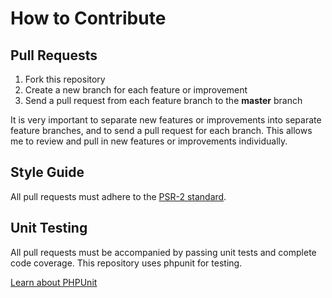 # How to Contribute

## Pull Requests

1. Fork this repository
2. Create a new branch for each feature or improvement
3. Send a pull request from each feature branch to the **master** branch

It is very important to separate new features or improvements into separate 
feature branches, and to send a pull request for each branch. This allows me to 
review and pull in new features or improvements individually.

## Style Guide

All pull requests must adhere to the [PSR-2 standard](https://github.com/php-fig/fig-standards/blob/master/accepted/PSR-2-coding-style-guide.md).

## Unit Testing

All pull requests must be accompanied by passing unit tests and complete code 
coverage. This repository uses phpunit for testing.

[Learn about PHPUnit](https://github.com/sebastianbergmann/phpunit/)
